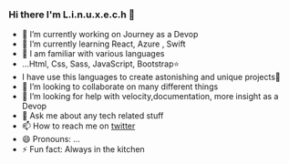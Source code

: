 ### Hi there I'm L.i.n.u.x.e.c.h 👋

<!--
**L-i-n-u-x-e-c-h/l-i-n-u-x-e-c-h** is a ✨ _special_ ✨ repository because its `README.md` (this file) appears on your GitHub profile.

Here are some ideas to get you started:
-->
- 🔭 I’m currently working on Journey as a Devop
- 🌱 I’m currently learning  React, Azure , Swift
- 🦴 I am familiar with various languages
-    ...Html, Css, Sass, JavaScript, Bootstrap⭐
-  I have use this languages to create astonishing and unique projects🌚
- 👯 I’m looking to collaborate on many different things
- 🤔 I’m looking for help with velocity,documentation, more insight as a Devop
- 💬 Ask me about any tech related stuff
- 📫 How to reach me on [twitter](twitter.com/oluwalovemiiii)
- 😄 Pronouns: ...
- ⚡ Fun fact: Always in  the kitchen

